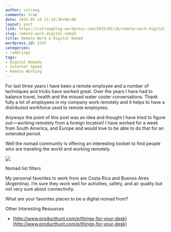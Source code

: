 ```yaml
---
author: vitraag
comments: true
date: 2015-05-18 21:14:36+00:00
layout: post
link: https://vitraagblog.wordpress.com/2015/05/18/remote-work-digital-nomad/
slug: remote-work-digital-nomad
title: Remote Work & Digital Nomad
wordpress_id: 1547
categories:
- ramblings
tags:
- Digital Nomads
- Internet Speed
- Remote Working
---
```






For last three years I have been a remote employee and a number of techniques and tricks have worked great. Over the years I have had to balance travel, health and the missed water cooler conversations. Thank fully a lot of employees in my company work remotely and it helps to have a distributed workforce used to remote employees.




Anyways the point of this post was an idea and thought I have tried to figure out — working remotely from a foreign location! I have worked for a week from South America, and Europe and would love to be able to do that for an extended period.




Well the nomad community is offering an interesting toolset to find people who are traveling the world and working remotely.




![](https://vitraagblog.files.wordpress.com/2015/05/8ddde-1p-qmrrqjdams6vvw_z_htw.png)

Nomad list filters

My personal favorites to work from are Costa Rica and Buenos Aires (Argentina). I’m sure they work well for activities, safety, and air quality but not very sure about connectivity.




What are your favorites places to be a digital nomad from?




Other Interesting Resources  
* [http://www.producthunt.com/e/things-for-your-desk](http://www.producthunt.com/e/things-for-your-desk)



